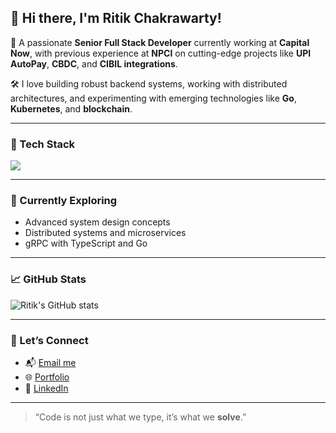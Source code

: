 ## 👋 Hi there, I'm Ritik Chakrawarty!

🚀 A passionate **Senior Full Stack Developer** currently working at **Capital Now**, with previous experience at **NPCI** on cutting-edge projects like **UPI AutoPay**, **CBDC**, and **CIBIL integrations**.

🛠️ I love building robust backend systems, working with distributed architectures, and experimenting with emerging technologies like **Go**, **Kubernetes**, and **blockchain**.

---

### 🔧 Tech Stack

<p align="left">
  <img src="https://skillicons.dev/icons?i=nodejs,ts,js,go,java,express,react,angular,mysql,html,css,php,docker,kubernetes,linux,git,aws" />
</p>

---

### 🌱 Currently Exploring
- Advanced system design concepts
- Distributed systems and microservices
- gRPC with TypeScript and Go

---

### 📈 GitHub Stats

<p align="left">
  <img src="https://github-readme-stats.vercel.app/api?username=Ritik292000&show_icons=true&theme=react" alt="Ritik's GitHub stats" />
</p>

---

### 🔗 Let’s Connect

- 📬 [Email me](mailto:rchakrawarty55@gmail.com)
- 🌐 [Portfolio](https://ritik292000.github.io)
- 💼 [LinkedIn](https://linkedin.com/in/ritik-chakrawarty)

---

> “Code is not just what we type, it’s what we **solve**.”

